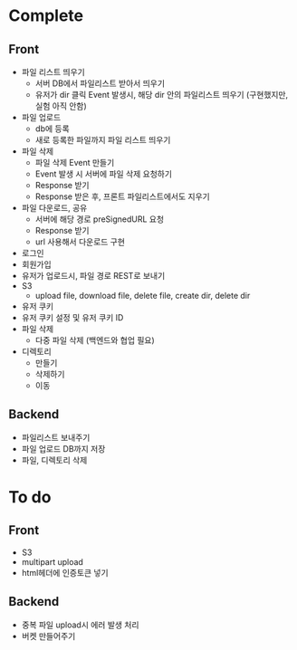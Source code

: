 # Complete
## Front
* 파일 리스트 띄우기
  * 서버 DB에서 파일리스트 받아서 띄우기
  * 유저가 dir 클릭 Event 발생시, 해당 dir 안의 파일리스트 띄우기 (구현했지만, 실험 아직 안함)
* 파일 업로드
  * db에 등록
  * 새로 등록한 파일까지 파일 리스트 띄우기
* 파일 삭제
  * 파일 삭제 Event 만들기
  * Event 발생 시 서버에 파일 삭제 요청하기
  * Response 받기
  * Response 받은 후, 프론트 파일리스트에서도 지우기
* 파일 다운로드, 공유
  * 서버에 해당 경로 preSignedURL 요청
  * Response 받기
  * url 사용해서 다운로드 구현
* 로그인
* 회원가입
* 유저가 업로드시, 파일 경로 REST로 보내기
* S3
  * upload file, download file, delete file, create dir, delete dir
* 유저 쿠키
 * 유저 쿠키 설정 및 유저 쿠키 ID 
* 파일 삭제
  * 다중 파일 삭제 (백엔드와 협업 필요)
* 디렉토리
  * 만들기
  * 삭제하기
  * 이동
## Backend
* 파일리스트 보내주기
* 파일 업로드 DB까지 저장
* 파일, 디렉토리 삭제

# To do
## Front
* S3
 * multipart upload
 * html헤더에 인증토큰 넣기

## Backend
* 중복 파일 upload시 에러 발생 처리
* 버켓 만들어주기

